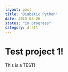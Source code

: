 ```yaml
---
layout: post
title: "Diabetic Python"
date: 2015-08-26
status: "in progress"
category: draft
---
```


# Test project 1!

This is a TEST!
